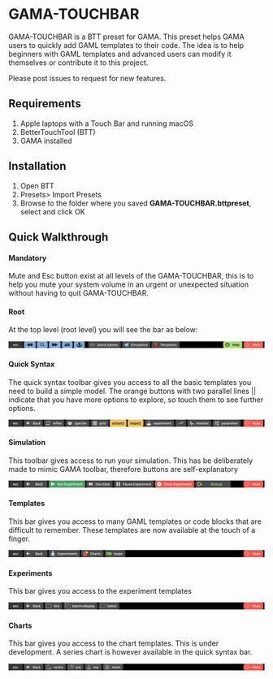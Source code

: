 # GAMA-TOUCHBAR
GAMA-TOUCHBAR is a BTT preset for GAMA. This preset helps GAMA users to quickly add GAML templates to their code. The idea is to help beginners with GAML templates and advanced users can modify it themselves or contribute it to this project. 



Please post issues to request for new features.



## Requirements

1. Apple laptops with a Touch Bar and running macOS 
2. BetterTouchTool (BTT)
3. GAMA installed





## Installation 

1. Open BTT
2. Presets> Import Presets
3. Browse to the folder where you saved **GAMA-TOUCHBAR.bttpreset**, select and click OK



## Quick Walkthrough 



#### Mandatory

Mute and Esc button exist at all levels of the GAMA-TOUCHBAR, this is to help you mute your system volume in an urgent or unexpected situation without having to quit GAMA-TOUCHBAR. 



#### Root

At the top level (root level) you will see the bar as below:

![root](root.png)



#### Quick Syntax

The quick syntax toolbar gives you access to all the basic templates you need to build a simple model. The orange buttons with two parallel lines || indicate that you have more options to explore, so touch them to see further options. 

![quick](quick.png)



#### Simulation 

This toolbar gives access to run your simulation. This has be deliberately made to mimic GAMA toolbar, therefore buttons are self-explanatory 

![simulation](simulation.png)



#### Templates

This bar gives you access to many GAML templates or code blocks that are difficult to remember. These templates are now available at the touch of a finger.

![templates](templates.png)



#### Experiments

This bar gives you access to the experiment templates

![experiments](experiments.png)



#### Charts 

This bar gives you access to the chart templates. This is under development. A series chart is however available in the quick syntax bar. 

![charts](charts.png)
